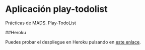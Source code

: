 Aplicación play-todolist
=================================

Prácticas de MADS. Play-TodoList

##Heroku

Puedes probar el despliegue en Heroku pulsando en [este enlace](http://rocky-reaches-4366.herokuapp.com/).
